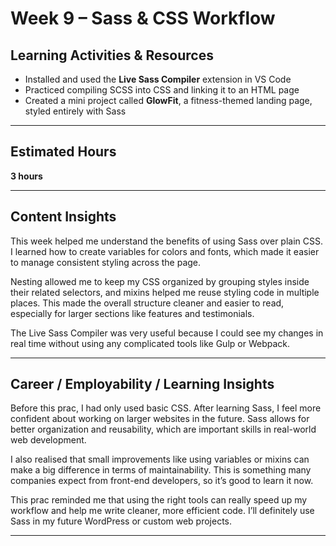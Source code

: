 # Week 9 – Sass & CSS Workflow

## Learning Activities & Resources

- Installed and used the **Live Sass Compiler** extension in VS Code
- Practiced compiling SCSS into CSS and linking it to an HTML page
- Created a mini project called **GlowFit**, a fitness-themed landing page, styled entirely with Sass

---

## Estimated Hours

**3 hours**

---

## Content Insights

This week helped me understand the benefits of using Sass over plain CSS. I learned how to create variables for colors and fonts, which made it easier to manage consistent styling across the page.

Nesting allowed me to keep my CSS organized by grouping styles inside their related selectors, and mixins helped me reuse styling code in multiple places. This made the overall structure cleaner and easier to read, especially for larger sections like features and testimonials.

The Live Sass Compiler was very useful because I could see my changes in real time without using any complicated tools like Gulp or Webpack.

---

## Career / Employability / Learning Insights

Before this prac, I had only used basic CSS. After learning Sass, I feel more confident about working on larger websites in the future. Sass allows for better organization and reusability, which are important skills in real-world web development.

I also realised that small improvements like using variables or mixins can make a big difference in terms of maintainability. This is something many companies expect from front-end developers, so it’s good to learn it now.

This prac reminded me that using the right tools can really speed up my workflow and help me write cleaner, more efficient code. I’ll definitely use Sass in my future WordPress or custom web projects.

---
